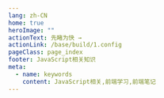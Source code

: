 ```yaml
---
lang: zh-CN
home: true
heroImage: ""
actionText: 先睹为快 →
actionLink: /base/build/1.config
pageClass: page_index
footer: JavaScript相关知识
meta:
  - name: keywords
    content: JavaScript相关,前端学习,前端笔记
---
```


<template>
    <div class="cont">
        <div id="large-header" class="large-header"></div>
        <div class="features">
        <div class="feature">
            <h2>前端基础知识</h2> 
            <p>掌握VHTML5、CSS3、JavaScript、ES6、网络请求、移动WebApp、Sass</p>
        </div>
        <div class="feature">
            <h2>前端专项知识</h2> 
            <p>掌握性能优化、代码规范、前端监控、安全防范、断点续传、设计模式、跨域</p>
        </div>
        <div class="feature">
            <h2>前端相关原理</h2> 
            <p>掌握浏览器、Promise等相关原理</p>
        </div>
        <div class="feature">
            <h2>前端书籍阅读</h2> 
            <p>总结高程4、编程艺术、你不知道的js、js设计开发、高性能js经验</p>
        </div>
        </div>
    </div>
</template>
